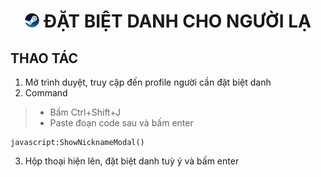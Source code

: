 <h1 align="center"><img width="23px" style="border-radius: 50%" src="https://raw.githubusercontent.com/tori2105/CS2-Ultimate-Guide/refs/heads/main/IMG/Steam_icon_logo.svg.png"> ĐẶT BIỆT DANH CHO NGƯỜI LẠ</h1>

## THAO TÁC
1. Mở trình duyệt, truy cập đến profile người cần đặt biệt danh
2. Command
> - Bấm Ctrl+Shift+J
> - Paste đoạn code sau và bấm enter
```
javascript:ShowNicknameModal()
```
3. Hộp thoại hiện lên, đặt biệt danh tuỳ ý và bấm enter
